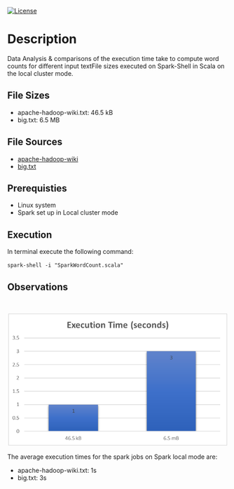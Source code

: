 [![License](https://img.shields.io/badge/License-Apache%202.0-blue.svg)](https://opensource.org/licenses/Apache-2.0)

# Description

Data Analysis & comparisons of the execution time take to compute word counts for different input textFile sizes executed on Spark-Shell in Scala on the local cluster mode.

## File Sizes

- apache-hadoop-wiki.txt: 46.5 kB
- big.txt: 6.5 MB 

## File Sources

- [apache-hadoop-wiki](https://en.wikipedia.org/wiki/Apache_Hadoop)
- [big.txt](https://norvig.com/big.txt)

## Prerequisties

- Linux system
- Spark set up in Local cluster mode

## Execution

In terminal execute the following command:

```
spark-shell -i "SparkWordCount.scala"
```

## Observations 
<br>
<p align="center">
	<img src="images/spark-jobs-chart.png" width=500>
</p>

The average execution times for the spark jobs on Spark local mode are:

- apache-hadoop-wiki.txt: 1s
- big.txt: 3s